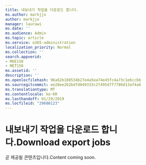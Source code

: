```yaml
---
title: 내보내기 작업을 다운로드 합니다.
ms.author: markjjo
author: markjjo
manager: laurawi
ms.date: ''
ms.audience: Admin
ms.topic: article
ms.service: o365-administration
localization_priority: Normal
ms.collection: ''
search.appverid:
- MOE150
- MET150
ms.assetid: ''
description: ''
ms.openlocfilehash: 96a62b108534b27e4a5ea74e45fc4a73c1e6ccbb
ms.sourcegitcommit: ee28ee2b2bdfd049333c2f495d7f7780d13af4a6
ms.translationtype: MT
ms.contentlocale: ko-KR
ms.lasthandoff: 01/29/2019
ms.locfileid: "29608123"
---
```

# <a name="download-export-jobs"></a><span data-ttu-id="dd420-102">내보내기 작업을 다운로드 합니다.</span><span class="sxs-lookup"><span data-stu-id="dd420-102">Download export jobs</span></span>

<span data-ttu-id="dd420-103">곧 제공될 콘텐츠입니다.</span><span class="sxs-lookup"><span data-stu-id="dd420-103">Content coming soon.</span></span>